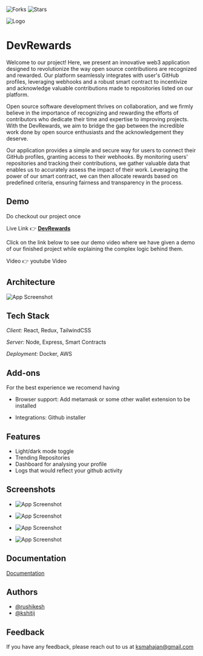 ![Forks](https://img.shields.io/badge/forks-0-blue)
![Stars](https://img.shields.io/badge/stars-0-yellow)



![Logo](https://github.com/Kshitij0O7/HackathonReadme/assets/91107953/b7519547-42b7-4dde-8acd-89d2f6f60832)
# DevRewards

Welcome to our project! Here, we present an innovative web3 application designed to revolutionize the way open source contributions are recognized and rewarded. Our platform seamlessly integrates with user's GitHub profiles, leveraging webhooks and a robust smart contract to incentivize and acknowledge valuable contributions made to repositories listed on our platform.

Open source software development thrives on collaboration, and we firmly believe in the importance of recognizing and rewarding the efforts of contributors who dedicate their time and expertise to improving projects. With the DevRewards, we aim to bridge the gap between the incredible work done by open source enthusiasts and the acknowledgement they deserve.

Our application provides a simple and secure way for users to connect their GitHub profiles, granting access to their webhooks. By monitoring users' repositories and tracking their contributions, we gather valuable data that enables us to accurately assess the impact of their work. Leveraging the power of our smart contract, we can then allocate rewards based on predefined criteria, ensuring fairness and transparency in the process.




## Demo
Do checkout our project once


Live Link 👉 **[DevRewards](https://devrewards.vercel.app/)**

Click on the link below to see our demo video where we have given a demo of our finished project while explaining the complex logic behind them.


Video 👉 youtube Video

## Architecture

![App Screenshot](https://github.com/Kshitij0O7/HackathonReadme/assets/91107953/45997575-2dce-446e-9e24-ab1931f57dc8)

## Tech Stack

*Client:* React, Redux, TailwindCSS

*Server:* Node, Express, Smart Contracts

*Deployment:* Docker, AWS


## Add-ons

For the best experience we recomend having

- Browser support: Add metamask or some other wallet extension to be installed

- Integrations: Github installer


## Features

- Light/dark mode toggle
- Trending Repositories
- Dashboard for analysing your profile
- Logs that would reflect your github activity



## Screenshots

- ![App Screenshot](https://github.com/Kshitij0O7/HackathonReadme/assets/91107953/6a5c7aa6-3fd2-4794-90e7-033a0db9c5d6) 


- ![App Screenshot](https://github.com/Kshitij0O7/HackathonReadme/assets/91107953/6e7a8868-9092-40b2-906e-1b51dd8671f8)


- ![App Screenshot](https://github.com/Kshitij0O7/HackathonReadme/assets/91107953/83395f63-8d4f-4e86-a0a4-75d5e5a8a1e1)


- ![App Screenshot](https://github.com/Kshitij0O7/HackathonReadme/assets/91107953/bcd30268-5c2f-4253-af0d-a2f91cf30f76) 


## Documentation

[Documentation](https://linktodocumentation)




## Authors

- [@rushikesh](https://github.com/rushi3691)
- [@kshitij](https://www.github.com/Kshitij0O7)



## Feedback

If you have any feedback, please reach out to us at ksmahajan@gmail.com
